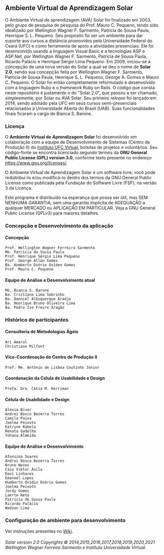 ## Ambiente Virtual de Aprendizagem Solar

O Ambiente Virtual de aprendizagem (AVA) Solar foi finalizado em 2003, pelo grupo de pesquisa de pesquisa do Prof. Mauro C. Pequeno, tendo sido idealizado por Wellington Wagner F. Sarmento, Patrícia de Sousa Paula, Henrique S. L. Pequeno. Seu propósito foi ser um ambiente para dar suporte aos cursos a distância promovidos pela Universidade Federal do Ceará (UFC) e como ferramenta de apoio a atividades presenciais. Ele foi desenvolvido usando a linguagem Visual Basic e a tecnologias ASP e ASP.Net, por Wellington Wagner F. Sarmento, Patrícia de Sousa Paula, Ricardo Palácio e Henrique Sérgio Lima Pequeno. Em 2009, iniciou-se a concepção de uma nova versão do Solar a qual se deu o nome de **Solar 2.0**, sendo sua concepção feita por Wellington Wagner F. Sarmento, Patrícia de Sousa Paula, Henrique S. L. Pequeno, George A. Gomes e Mauro C. Pequeno. O Solar foi então completamente reformulado e desenvolvido com a linguagem Ruby e o _framework_ Ruby on Rails. O código que consta neste repositório é justamente o do "Solar 2.0", que passou a ser chamado, simplesmente, por Solar ou AVA Solar. Seu primeiro _release_ foi lançado em 2014, sendo adotado pela UFC em seus cursos semi-presenciais relacionados a Universidade Aberta do Brasil (UAB). Suas funcionalidades finais ficaram a cargo de Bianca S. Barone.

### Licença

O **Ambiente Virtual de Aprendizagem Solar** foi desenvolvido em colaboração com a equipe de Desenvolvimento de Sistemas (Centro de Produção II) do [Instituto UFC Virtual](IUVI.md), bolsitas de projetos e voluntários. Seu código-fonte se encontra licenciado segundo termos da **GNU General Public License (GPL) version 3.0**, conforme texto presente no endereço https://www.gnu.org/licenses/.

O Ambiente Virtual de Aprendizagem Solar é um software livre; você pode redistribui-lo e/ou modificá-lo dentro dos termos da GNU General Public License como publicada pela Fundação do Software Livre (FSF); na versão 3 da Licença.

Este programa é distribuído na esperança que possa ser útil, mas SEM NENHUMA GARANTIA; sem uma garantia implícita de ADEQUAÇÃO a qualquer MERCADO ou APLICAÇÃO EM PARTICULAR. Veja a GNU General Public License (GPLv3) para maiores detalhes. 


### Concepção e Desenvolvimento da aplicação

#### Concepção
```
Prof. Wellington Wagner Ferreira Sarmento
Me. Patrícia de Sousa Paula
Prof. Henrique Sérgio Lima Pequeno
Prof. George Allan Gomes
Ba. Humberto Osório Ovídeo Gomes
Prof. Mauro C. Pequeno
```

#### Equipe de Análise e Desenvolvimento atual
```
Me. Bianca S. Barone
Ba. Cristiano Lima Sobrinho
Ba. Danniel Albuquerque Araújo
Ba. Henrique Bruno Oliveira Lima
Ba. Pedro Ivo Freire Aragão
```

### Histórico de participantes

#### Consultoria de Metodologias Ágeis
```
Ari Amaral
Christiano Milfont
```

#### Vice-Coordenação do Centro de Produção II
`Prof. Me. Antônio de Lisboa Coutinho Júnior`

#### Coordenação da Célula de Usabilidade e Design
`Profa. Dra. Cátia M. Harriman`

#### Célula de Usabilidade e Design
```
Alexia Bivar
Andrei Bosco Bezerra Torres
Camila Paiva
Joelma Peixoto
Katryne Rabelo
Renata Gadelha 
Yohana Almeida
```
#### Equipe de Análise e Desenvolvimento
```
Afonsina Soares
Andrei Bosco Bezerra Torres
Bruno Neves
Caio Viktor Ávila
Davi Linhares
Emanoel Lopes
Humberto Ovídio Osório Gomes
Joelma Peixoto
Jordy Gomes
Laerte Neto
Patrícia de Sousa Paula
Ricardo Palácio
Wedson Lima
```

### Configuração de ambiente para desenvolvimento
Ver instruções presentes no [Wiki](https://github.com/ufcvirtual/solar/wiki/Configura%C3%A7%C3%A3o-de-ambiente-para-desenvolvimento).

###### Solar version 2.0 Copyrights © 2014,2015,2016,2017,2018,2019,2020,2021 Wellington Wagner Ferreira Sarmento e Instituto Universidade Virtual.
